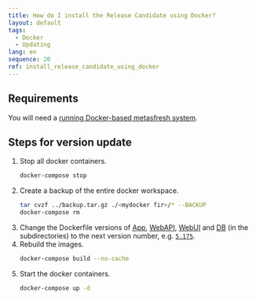 ```yaml
---
title: How do I install the Release Candidate using Docker?
layout: default
tags:
  - Docker
  - Updating
lang: en
sequence: 20
ref: install_release_candidate_using_docker
---
```


## Requirements
You will need a [running Docker-based metasfresh system](How_do_I_setup_the_metasfresh_stack_using_Docker).

## Steps for version update

1. Stop all docker containers.
    ```sh
    docker-compose stop
    ```
1. Create a backup of the entire docker workspace.
    ```sh
    tar cvzf ../backup.tar.gz ./<mydocker fir>/* --BACKUP
    docker-compose rm
    ```
1. Change the Dockerfile versions of [App](https://github.com/metasfresh/metasfresh-docker/blob/master/app/Dockerfile), [WebAPI](https://github.com/metasfresh/metasfresh-docker/blob/master/webapi/Dockerfile), [WebUI](https://github.com/metasfresh/metasfresh-docker/blob/master/webui/Dockerfile) and [DB](https://github.com/metasfresh/metasfresh-docker/blob/master/db/Dockerfile) (in the subdirectories) to the next version number, e.g. [`5.175`](update_release_5.175_incl_upgrade_to_postgres_v15).
1. Rebuild the images.
    ```sh
    docker-compose build --no-cache
    ```
1. Start the docker containers.
    ```sh
    docker-compose up -d
    ```

